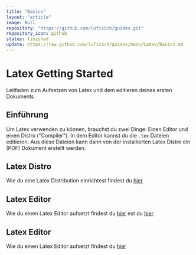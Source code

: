 ```yaml
---
title: "Basics"
layout: "article"
image: Null
repository: "https://github.com/lufixSch/guides.git"
repository_icon: github
status: finished
update: https://raw.github.com/lufixSch/guides/main/Latex/Basics.md
---
```


# Latex Getting Started

Leitfaden zum Aufsetzen von Latex und dem editieren deines ersten Dokuments

## Einführung

Um Latex verwenden zu können, brauchst du zwei Dinge: Einen Editor und einen Distro ("Compiler"). In dem Editor kannst du die `.tex` Dateien editieren. Aus diese Dateien kann dann von der installierten Latex Distro ein (PDF) Dokument erstellt werden.

## Latex Distro

Wie du eine Latex Distribution einrichtest findest du [hier](distro)

## Latex Editor

Wie du einen Latex Editor aufsetzt findest du [hier](editor)
est du [hier](distro)

## Latex Editor

Wie du einen Latex Editor aufsetzt findest du [hier](editor)
